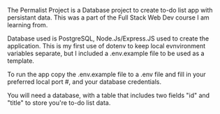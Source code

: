 The Permalist Project is a Database project to create to-do list app with persistant data. This was a part of the Full Stack Web Dev course I am learning from.
 
Database used is PostgreSQL, Node.Js/Express.JS used to create the application. This is my first use of dotenv to keep local evnvironment variables separate, but I included a .env.example file to be used as a template. 

To run the app copy the .env.example file to a .env file and fill in your preferred local port #, and your database credentials. 

You will need a database, with a table that includes two fields "id" and "title" to store you're to-do list data. 
